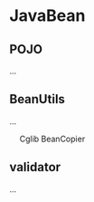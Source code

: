 

<!-- 
https://mp.weixin.qq.com/s/yUveVZ3QHxXMaxbm4ryHXQ

https://mp.weixin.qq.com/s/8Pqj4hOsTVmmveIEu1UI-A

 优秀的代码都是如何分层的？
https://mp.weixin.qq.com/s/XMdedYJt5IzvOb3q29HlXA

 浅析 VO、DTO、DO、PO 的概念、区别和用处！ 
https://mp.weixin.qq.com/s/ZjbjcxiFo3a0Z9jv1DRypg

Java中 VO、 PO、DO、DTO、 BO、 QO、DAO、POJO的概念
https://www.cnblogs.com/wang-meng/p/5645405.html

 优秀的 Java 项目，代码都是如何分层的？ 
 https://mp.weixin.qq.com/s/CZrp4Olh9JZtIu8XZtsUkg

-->

# JavaBean  
## POJO
...

##  BeanUtils  
...
<!-- 
MapStruct
https://juejin.im/post/6859213877474033672
 七种对象复制工具类，阿粉该 Pick 谁？ 
 https://mp.weixin.qq.com/s/RKeUEztGR-nAc_XemF2pOw

-->

&emsp; Cglib BeanCopier  


## validator  

<!-- 
https://mp.weixin.qq.com/s/bmVvqhzWmK2hA2gurYB4wg
-->
...



